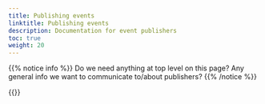 ```yaml
---
title: Publishing events
linktitle: Publishing events
description: Documentation for event publishers
toc: true
weight: 20
---
```



{{% notice info %}}
Do we need anything at top level on this page? 
Any general info we want to communicate to/about publishers? 
{{% /notice %}}

{{<children>}}
